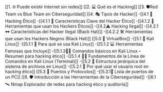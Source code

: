 [[1. 🌐 Puede existir Internet sin redes]]
[[2. 💻 Qué es el Hacking]]
[[3. 🛡️Red Team vs Blue Team en Ciberseguridad]]
[[4. 🎭 Tipos de Hacker]]
	-[[4.1 🧠Hacking Ético]]
		-[[4.1.1 🧩 Características Clave del Hacker Ético]]
		-[[4.1.2 🧰 Herramientas que usan los Hackers Éticos]]
	-[[4.2⚠️ Hacking Ilegal]]
		-[[4.2.1 🕶️ Características del Hacker Ilegal (Black Hat)]]
		-[[4.2.2 🛠️ Herramientas que usan los Hackers Negros (Black Hat)]]
[[5.0 🧰 VirtualBox]]
	-[[5.1 🐉 Kali Linux]]
		-[[5.1.1 🎯 Para qué se usa Kali Linux]]
		-[[5.1.2 💻 Herramientas Famosas que Incluye]]
		-[[5.1.3🧑‍💻 Comandos básicos en Kali Linux – Resumen para hacking ético]]
		-[[5.1.4 🧑‍💻 Fundamentos de la Línea de Comandos en Kali Linux (Terminal)]]
	-[[5.2 📁 Estructura jerárquica del sistema de archivos en Linux]]
		-[[5.2.1 🔐 Por qué usar el usuario root en hacking ético]]
	[[5.3 🔐 Puertos y Protocolos]]
			-[[5.3.1🔌 Lista de puertos de un PC]]
[[6. 🛡️ Introducción a las Herramientas de la Ciberseguridad]]
	-[[6.1 🛰️ Nmap Explorador de redes para hacking ético y auditoría]]

	
